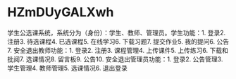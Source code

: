 # HZmDUyGALXwh
学生公选课系统，系统分为（身份）：学生、教师、管理员。学生功能：1. 登录2. 注册3. 待选课程4. 已选课程5. 在线学习6. 下载习题7. 提交作业5. 我的提问6. 公告7. 安全退出教师功能：1. 登录2. 注册3. 课程管理4. 上传课件5. 上传练习6. 下载和批阅7. 选课情况8. 留言板9. 公告10. 安全退出管理员功能：1. 登录2. 公告管理3. 学生管理4. 教师管理5. 选课情况6. 退出登录 
